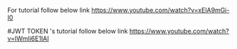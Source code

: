 For tutorial follow below link
https://www.youtube.com/watch?v=xElA9mGi-I0

#JWT TOKEN 's tutorial follow below link
https://www.youtube.com/watch?v=IWmIi6E1IAI